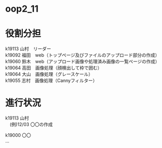 # oop2_11

# 役割分担
 k19113 山村　リーダー<br>
 k19092 福田　web（トップページ及びファイルのアップロード部分の作成）<br>
 k19060 鈴木　web（アップロード画像や処理済み画像の⼀覧ページの作成）<br>
 k19064 高田　画像処理（顔検出して枠で囲む）<br>
 k19064 大山　画像処理（グレースケール）<br>
 k19055 志村　画像処理（Cannyフィルター）<br>

# 進行状況
k19113 山村<br>
　(例)12/03 〇〇の作成
 
k19000 〇〇<br>
...

